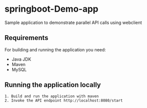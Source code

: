 # springboot-Demo-app

Sample application to demonstrate parallel API calls using webclient

## Requirements

For building and running the application you need:

- Java JDK
- Maven
- MySQL

## Running the application locally
```shell
1. Build and run the application with maven
2. Invoke the API endpoint http://localhost:8080/start
```
